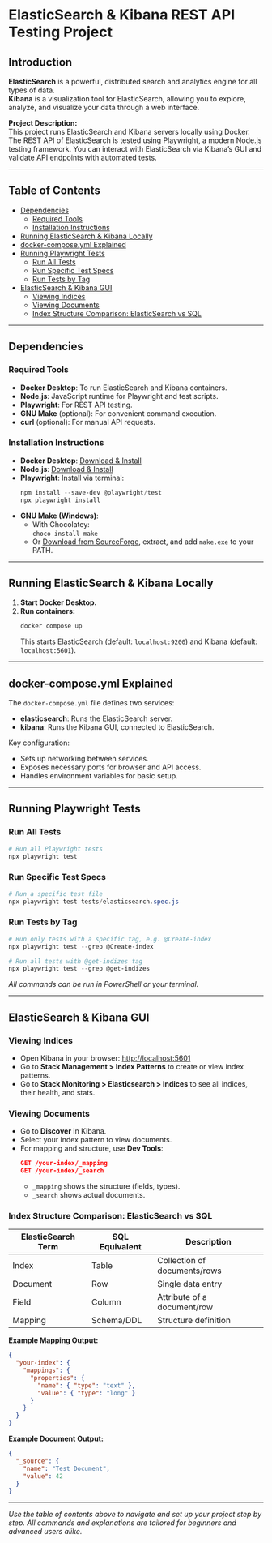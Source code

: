 # ElasticSearch & Kibana REST API Testing Project

## Introduction

**ElasticSearch** is a powerful, distributed search and analytics engine for all types of data.  
**Kibana** is a visualization tool for ElasticSearch, allowing you to explore, analyze, and visualize your data through a web interface.

**Project Description:**  
This project runs ElasticSearch and Kibana servers locally using Docker. The REST API of ElasticSearch is tested using Playwright, a modern Node.js testing framework. You can interact with ElasticSearch via Kibana’s GUI and validate API endpoints with automated tests.

---

## Table of Contents

- [Dependencies](#dependencies)
  - [Required Tools](#required-tools)
  - [Installation Instructions](#installation-instructions)
- [Running ElasticSearch & Kibana Locally](#running-elasticsearch--kibana-locally)
- [docker-compose.yml Explained](#docker-composeyml-explained)
- [Running Playwright Tests](#running-playwright-tests)
  - [Run All Tests](#run-all-tests)
  - [Run Specific Test Specs](#run-specific-test-specs)
  - [Run Tests by Tag](#run-tests-by-tag)
- [ElasticSearch & Kibana GUI](#elasticsearch--kibana-gui)
  - [Viewing Indices](#viewing-indices)
  - [Viewing Documents](#viewing-documents)
  - [Index Structure Comparison: ElasticSearch vs SQL](#index-structure-comparison-elasticsearch-vs-sql)

---

## Dependencies

### Required Tools

- **Docker Desktop**: To run ElasticSearch and Kibana containers.
- **Node.js**: JavaScript runtime for Playwright and test scripts.
- **Playwright**: For REST API testing.
- **GNU Make** (optional): For convenient command execution.
- **curl** (optional): For manual API requests.

### Installation Instructions

- **Docker Desktop**: [Download & Install](https://www.docker.com/products/docker-desktop/)
- **Node.js**: [Download & Install](https://nodejs.org/)
- **Playwright**: Install via terminal:
  ```powershell
  npm install --save-dev @playwright/test
  npx playwright install
  ```
- **GNU Make (Windows)**:
  - With Chocolatey:  
    `choco install make`
  - Or [Download from SourceForge](https://sourceforge.net/projects/gnuwin32/files/make/3.81/), extract, and add `make.exe` to your PATH.

---

## Running ElasticSearch & Kibana Locally

1. **Start Docker Desktop.**
2. **Run containers:**
   ```powershell
   docker compose up
   ```
   This starts ElasticSearch (default: `localhost:9200`) and Kibana (default: `localhost:5601`).

---

## docker-compose.yml Explained

The `docker-compose.yml` file defines two services:

- **elasticsearch**: Runs the ElasticSearch server.
- **kibana**: Runs the Kibana GUI, connected to ElasticSearch.

Key configuration:
- Sets up networking between services.
- Exposes necessary ports for browser and API access.
- Handles environment variables for basic setup.

---

## Running Playwright Tests

### Run All Tests

```powershell
# Run all Playwright tests
npx playwright test
```

### Run Specific Test Specs

```powershell
# Run a specific test file
npx playwright test tests/elasticsearch.spec.js
```

### Run Tests by Tag

```powershell
# Run only tests with a specific tag, e.g. @Create-index
npx playwright test --grep @Create-index

# Run all tests with @get-indizes tag
npx playwright test --grep @get-indizes
```
_All commands can be run in PowerShell or your terminal._

---

## ElasticSearch & Kibana GUI

### Viewing Indices

- Open Kibana in your browser: [http://localhost:5601](http://localhost:5601)
- Go to **Stack Management > Index Patterns** to create or view index patterns.
- Go to **Stack Monitoring > Elasticsearch > Indices** to see all indices, their health, and stats.

### Viewing Documents

- Go to **Discover** in Kibana.
- Select your index pattern to view documents.
- For mapping and structure, use **Dev Tools**:
  ```json
  GET /your-index/_mapping
  GET /your-index/_search
  ```
  - `_mapping` shows the structure (fields, types).
  - `_search` shows actual documents.

### Index Structure Comparison: ElasticSearch vs SQL

| ElasticSearch Term | SQL Equivalent      | Description                        |
|--------------------|--------------------|------------------------------------|
| Index              | Table              | Collection of documents/rows       |
| Document           | Row                | Single data entry                  |
| Field              | Column             | Attribute of a document/row        |
| Mapping            | Schema/DDL         | Structure definition               |

**Example Mapping Output:**
```json
{
  "your-index": {
    "mappings": {
      "properties": {
        "name": { "type": "text" },
        "value": { "type": "long" }
      }
    }
  }
}
```
**Example Document Output:**
```json
{
  "_source": {
    "name": "Test Document",
    "value": 42
  }
}
```

---

_Use the table of contents above to navigate and set up your project step by step. All commands and explanations are tailored for beginners and advanced users alike._